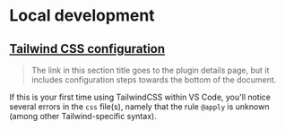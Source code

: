 # Local development

## [Tailwind CSS configuration](https://marketplace.visualstudio.com/items?itemName=bradlc.vscode-tailwindcss)

> The link in this section title goes to the plugin details page, but it includes configuration steps towards the bottom of the document.

If this is your first time using TailwindCSS within VS Code, you'll notice several errors in the `css` file(s), namely that the rule `@apply` is unknown (among other Tailwind-specific syntax).


